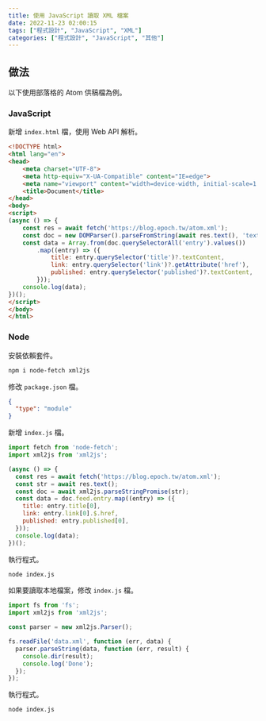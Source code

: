 ```yaml
---
title: 使用 JavaScript 讀取 XML 檔案
date: 2022-11-23 02:00:15
tags: ["程式設計", "JavaScript", "XML"]
categories: ["程式設計", "JavaScript", "其他"]
---
```


## 做法

以下使用部落格的 Atom 供稿檔為例。

### JavaScript

新增 `index.html` 檔，使用 Web API 解析。

```html
<!DOCTYPE html>
<html lang="en">
<head>
    <meta charset="UTF-8">
    <meta http-equiv="X-UA-Compatible" content="IE=edge">
    <meta name="viewport" content="width=device-width, initial-scale=1.0">
    <title>Document</title>
</head>
<body>
<script>
(async () => {
    const res = await fetch('https://blog.epoch.tw/atom.xml');
    const doc = new DOMParser().parseFromString(await res.text(), 'text/xml');
    const data = Array.from(doc.querySelectorAll('entry').values())
        .map((entry) => ({
            title: entry.querySelector('title')?.textContent,
            link: entry.querySelector('link')?.getAttribute('href'),
            published: entry.querySelector('published')?.textContent,
        }));
    console.log(data);
})();
</script>
</body>
</html>
```

### Node

安裝依賴套件。

```bash
npm i node-fetch xml2js
```

修改 `package.json` 檔。

```json
{
  "type": "module"
}
```

新增 `index.js` 檔。

```js
import fetch from 'node-fetch';
import xml2js from 'xml2js';

(async () => {
  const res = await fetch('https://blog.epoch.tw/atom.xml');
  const str = await res.text();
  const doc = await xml2js.parseStringPromise(str);
  const data = doc.feed.entry.map((entry) => ({
    title: entry.title[0],
    link: entry.link[0].$.href,
    published: entry.published[0],
  }));
  console.log(data);
})();
```

執行程式。

```bash
node index.js
```

如果要讀取本地檔案，修改 `index.js` 檔。

```js
import fs from 'fs';
import xml2js from 'xml2js';

const parser = new xml2js.Parser();

fs.readFile('data.xml', function (err, data) {
  parser.parseString(data, function (err, result) {
    console.dir(result);
    console.log('Done');
  });
});
```

執行程式。

```bash
node index.js
```
